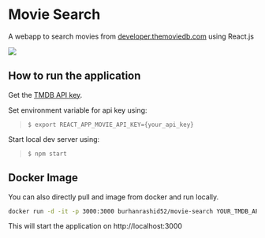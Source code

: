 Movie Search
==

A webapp to search movies from [developer.themoviedb.com](https://developers.themoviedb.org) using React.js

![](http://i.imgur.com/s25hOBEh.gif)

## How to run the application
Get the [TMDB API key](https://developers.themoviedb.org/3/getting-started/introduction).

Set environment variable for api key using:
>`$ export REACT_APP_MOVIE_API_KEY={your_api_key}`

Start local dev server using:
>`$ npm start`

## Docker Image
You can also directly pull and image from docker and run locally.
```bash
docker run -d -it -p 3000:3000 burhanrashid52/movie-search YOUR_TMDB_API_KEY
```
 

This will start the application on http://localhost:3000
